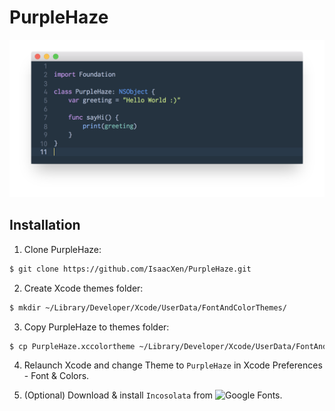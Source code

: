 # PurpleHaze

![Preview](res/preview.png)

## Installation

1. Clone PurpleHaze:
```bash
$ git clone https://github.com/IsaacXen/PurpleHaze.git
```
2. Create Xcode themes folder:
```bash
$ mkdir ~/Library/Developer/Xcode/UserData/FontAndColorThemes/
```
3. Copy PurpleHaze to themes folder:
```bash
$ cp PurpleHaze.xccolortheme ~/Library/Developer/Xcode/UserData/FontAndColorThemes/PurpleHaze.xccolortheme
```
4. Relaunch Xcode and change Theme to `PurpleHaze` in Xcode Preferences - Font & Colors.

5. (Optional) Download & install `Incosolata` from ![Google Fonts](https://fonts.google.com/specimen/Inconsolata).